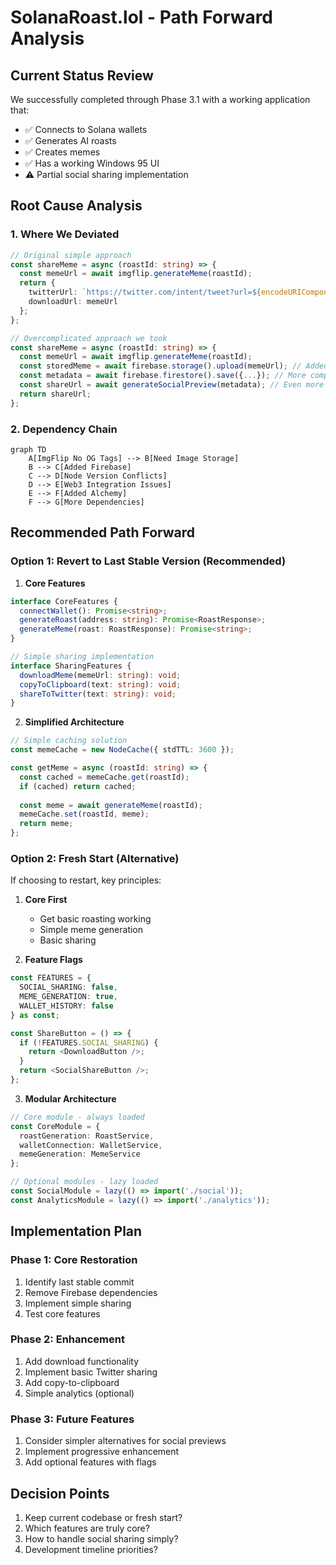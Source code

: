 # SolanaRoast.lol - Path Forward Analysis

## Current Status Review
We successfully completed through Phase 3.1 with a working application that:
- ✅ Connects to Solana wallets
- ✅ Generates AI roasts
- ✅ Creates memes
- ✅ Has a working Windows 95 UI
- ⚠️ Partial social sharing implementation

## Root Cause Analysis

### 1. Where We Deviated
```typescript
// Original simple approach
const shareMeme = async (roastId: string) => {
  const memeUrl = await imgflip.generateMeme(roastId);
  return {
    twitterUrl: `https://twitter.com/intent/tweet?url=${encodeURIComponent(memeUrl)}`,
    downloadUrl: memeUrl
  };
};

// Overcomplicated approach we took
const shareMeme = async (roastId: string) => {
  const memeUrl = await imgflip.generateMeme(roastId);
  const storedMeme = await firebase.storage().upload(memeUrl); // Added complexity
  const metadata = await firebase.firestore().save({...}); // More complexity
  const shareUrl = await generateSocialPreview(metadata); // Even more complexity
  return shareUrl;
};
```

### 2. Dependency Chain
```mermaid
graph TD
    A[ImgFlip No OG Tags] --> B[Need Image Storage]
    B --> C[Added Firebase]
    C --> D[Node Version Conflicts]
    D --> E[Web3 Integration Issues]
    E --> F[Added Alchemy]
    F --> G[More Dependencies]
```

## Recommended Path Forward

### Option 1: Revert to Last Stable Version (Recommended)

1. **Core Features**
```typescript
interface CoreFeatures {
  connectWallet(): Promise<string>;
  generateRoast(address: string): Promise<RoastResponse>;
  generateMeme(roast: RoastResponse): Promise<string>;
}

// Simple sharing implementation
interface SharingFeatures {
  downloadMeme(memeUrl: string): void;
  copyToClipboard(text: string): void;
  shareToTwitter(text: string): void;
}
```

2. **Simplified Architecture**
```typescript
// Simple caching solution
const memeCache = new NodeCache({ stdTTL: 3600 });

const getMeme = async (roastId: string) => {
  const cached = memeCache.get(roastId);
  if (cached) return cached;
  
  const meme = await generateMeme(roastId);
  memeCache.set(roastId, meme);
  return meme;
};
```

### Option 2: Fresh Start (Alternative)

If choosing to restart, key principles:
1. **Core First**
   - Get basic roasting working
   - Simple meme generation
   - Basic sharing

2. **Feature Flags**
```typescript
const FEATURES = {
  SOCIAL_SHARING: false,
  MEME_GENERATION: true,
  WALLET_HISTORY: false
} as const;

const ShareButton = () => {
  if (!FEATURES.SOCIAL_SHARING) {
    return <DownloadButton />;
  }
  return <SocialShareButton />;
};
```

3. **Modular Architecture**
```typescript
// Core module - always loaded
const CoreModule = {
  roastGeneration: RoastService,
  walletConnection: WalletService,
  memeGeneration: MemeService
};

// Optional modules - lazy loaded
const SocialModule = lazy(() => import('./social'));
const AnalyticsModule = lazy(() => import('./analytics'));
```

## Implementation Plan

### Phase 1: Core Restoration
1. Identify last stable commit
2. Remove Firebase dependencies
3. Implement simple sharing
4. Test core features

### Phase 2: Enhancement
1. Add download functionality
2. Implement basic Twitter sharing
3. Add copy-to-clipboard
4. Simple analytics (optional)

### Phase 3: Future Features
1. Consider simpler alternatives for social previews
2. Implement progressive enhancement
3. Add optional features with flags

## Decision Points
1. Keep current codebase or fresh start?
2. Which features are truly core?
3. How to handle social sharing simply?
4. Development timeline priorities? 